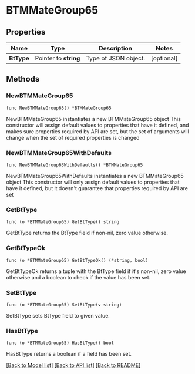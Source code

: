 # BTMMateGroup65

## Properties

Name | Type | Description | Notes
------------ | ------------- | ------------- | -------------
**BtType** | Pointer to **string** | Type of JSON object. | [optional] 

## Methods

### NewBTMMateGroup65

`func NewBTMMateGroup65() *BTMMateGroup65`

NewBTMMateGroup65 instantiates a new BTMMateGroup65 object
This constructor will assign default values to properties that have it defined,
and makes sure properties required by API are set, but the set of arguments
will change when the set of required properties is changed

### NewBTMMateGroup65WithDefaults

`func NewBTMMateGroup65WithDefaults() *BTMMateGroup65`

NewBTMMateGroup65WithDefaults instantiates a new BTMMateGroup65 object
This constructor will only assign default values to properties that have it defined,
but it doesn't guarantee that properties required by API are set

### GetBtType

`func (o *BTMMateGroup65) GetBtType() string`

GetBtType returns the BtType field if non-nil, zero value otherwise.

### GetBtTypeOk

`func (o *BTMMateGroup65) GetBtTypeOk() (*string, bool)`

GetBtTypeOk returns a tuple with the BtType field if it's non-nil, zero value otherwise
and a boolean to check if the value has been set.

### SetBtType

`func (o *BTMMateGroup65) SetBtType(v string)`

SetBtType sets BtType field to given value.

### HasBtType

`func (o *BTMMateGroup65) HasBtType() bool`

HasBtType returns a boolean if a field has been set.


[[Back to Model list]](../README.md#documentation-for-models) [[Back to API list]](../README.md#documentation-for-api-endpoints) [[Back to README]](../README.md)


